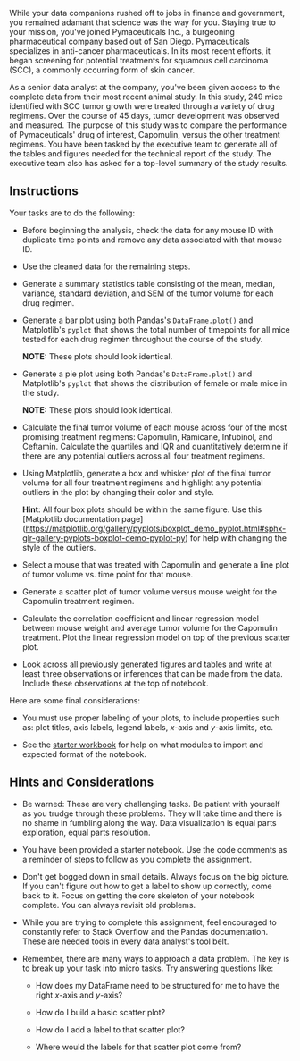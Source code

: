 While your data companions rushed off to jobs in finance and government, you remained adamant that science was the way for you. 
Staying true to your mission, you've joined Pymaceuticals Inc., a burgeoning pharmaceutical company based out of San Diego. 
Pymaceuticals specializes in anti-cancer pharmaceuticals. In its most recent efforts, it began screening for potential treatments 
for squamous cell carcinoma (SCC), a commonly occurring form of skin cancer.

As a senior data analyst at the company, you've been given access to the complete data from their most recent animal study. 
In this study, 249 mice identified with SCC tumor growth were treated through a variety of drug regimens. Over the course of 
45 days, tumor development was observed and measured. The purpose of this study was to compare the performance of Pymaceuticals' 
drug of interest, Capomulin, versus the other treatment regimens. You have been tasked by the executive team to generate all 
of the tables and figures needed for the technical report of the study. The executive team also has asked for a top-level summary 
of the study results.

## Instructions

Your tasks are to do the following:

* Before beginning the analysis, check the data for any mouse ID with duplicate time points and remove any data associated with 
that mouse ID.

* Use the cleaned data for the remaining steps.

* Generate a summary statistics table consisting of the mean, median, variance, standard deviation, and SEM of the tumor volume 
for each drug regimen.

* Generate a bar plot using both Pandas's `DataFrame.plot()` and Matplotlib's `pyplot` that shows the total number of timepoints 
for all mice tested for each drug regimen throughout the course of the study.

    **NOTE:** These plots should look identical.

* Generate a pie plot using both Pandas's `DataFrame.plot()` and Matplotlib's `pyplot` that shows the distribution of female or 
male mice in the study.

    **NOTE:** These plots should look identical.

* Calculate the final tumor volume of each mouse across four of the most promising treatment regimens: Capomulin, Ramicane, 
Infubinol, and Ceftamin. Calculate the quartiles and IQR and quantitatively determine if there are any potential outliers across 
all four treatment regimens.

* Using Matplotlib, generate a box and whisker plot of the final tumor volume for all four treatment regimens and highlight any 
potential outliers in the plot by changing their color and style.

  **Hint**: All four box plots should be within the same figure. Use this [Matplotlib documentation page]
(https://matplotlib.org/gallery/pyplots/boxplot_demo_pyplot.html#sphx-glr-gallery-pyplots-boxplot-demo-pyplot-py) 
for help with changing the style of the outliers.

* Select a mouse that was treated with Capomulin and generate a line plot of tumor volume vs. time point for that mouse.

* Generate a scatter plot of tumor volume versus mouse weight for the Capomulin treatment regimen.

* Calculate the correlation coefficient and linear regression model between mouse weight and average tumor volume for the 
Capomulin treatment. Plot the linear regression model on top of the previous scatter plot.

* Look across all previously generated figures and tables and write at least three observations or inferences that can be 
made from the data. Include these observations at the top of notebook.

Here are some final considerations:

* You must use proper labeling of your plots, to include properties such as: plot titles, axis labels, legend labels, 
_x_-axis and _y_-axis limits, etc.

* See the [starter workbook](Pymaceuticals/pymaceuticals_starter.ipynb) for help on what modules to import and expected 
format of the notebook.

## Hints and Considerations

* Be warned: These are very challenging tasks. Be patient with yourself as you trudge through these problems. They will 
take time and there is no shame in fumbling along the way. Data visualization is equal parts exploration, equal parts 
resolution.

* You have been provided a starter notebook. Use the code comments as a reminder of steps to follow as you complete the 
assignment.

* Don't get bogged down in small details. Always focus on the big picture. If you can't figure out how to get a label to 
show up correctly, come back to it. Focus on getting the core skeleton of your notebook complete. You can always revisit 
old problems.

* While you are trying to complete this assignment, feel encouraged to constantly refer to Stack Overflow and the Pandas 
documentation. These are needed tools in every data analyst's tool belt.

* Remember, there are many ways to approach a data problem. The key is to break up your task into micro tasks. 
Try answering questions like:

  * How does my DataFrame need to be structured for me to have the right _x_-axis and _y_-axis?

  * How do I build a basic scatter plot?

  * How do I add a label to that scatter plot?

  * Where would the labels for that scatter plot come from?


